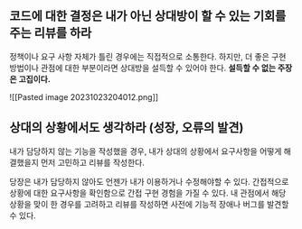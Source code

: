 ## 코드에 대한 결정은 내가 아닌 상대방이 할 수 있는 기회를 주는 리뷰를 하라
정책이나 요구 사항 자체가 틀린 경우에는 직접적으로 소통한다.
하지만, 더 좋은 구현 방법이나 관점에 대한 부분이라면 상대방을 설득할 수 있어야 한다. 
**설득할 수 없는 주장은 고집이다.**

![[Pasted image 20231023204012.png]]

## 상대의 상황에서도 생각하라 (성장, 오류의 발견)
내가 담당하지 않는 기능을 작성했을 경우, 내가 상대의 상황에서 요구사항을 어떻게 해결했을지 먼저 고민하고 리뷰를 작성한다.

당장은 내가 담당하지 않아도 언젠가 내가 이용하거나 수정해야할 수 있다.
간접적으로 상황에 대한 요구사항을 확인함으로 간접 구현 경험을 가질 수 있다.
내 관점에서 해당 상황을 맞이 한 경우를 고려하고 리뷰를 작성하면 사전에 기능적 장애나 버그를 발견할 수 있다.






